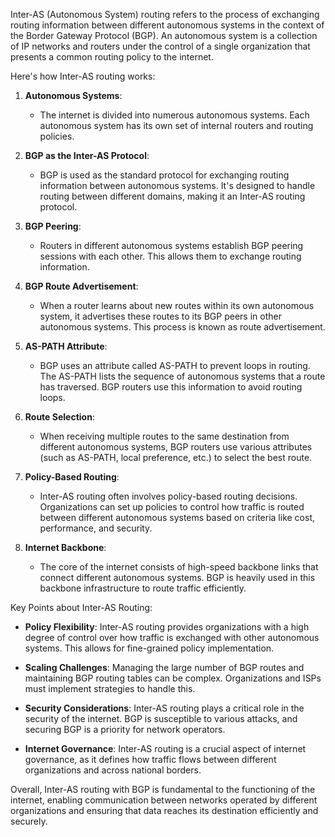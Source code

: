 Inter-AS (Autonomous System) routing refers to the process of exchanging routing information between different autonomous systems in the context of the Border Gateway Protocol (BGP). An autonomous system is a collection of IP networks and routers under the control of a single organization that presents a common routing policy to the internet.

Here's how Inter-AS routing works:

1. **Autonomous Systems**:
   - The internet is divided into numerous autonomous systems. Each autonomous system has its own set of internal routers and routing policies.

2. **BGP as the Inter-AS Protocol**:
   - BGP is used as the standard protocol for exchanging routing information between autonomous systems. It's designed to handle routing between different domains, making it an Inter-AS routing protocol.

3. **BGP Peering**:
   - Routers in different autonomous systems establish BGP peering sessions with each other. This allows them to exchange routing information.

4. **BGP Route Advertisement**:
   - When a router learns about new routes within its own autonomous system, it advertises these routes to its BGP peers in other autonomous systems. This process is known as route advertisement.

5. **AS-PATH Attribute**:
   - BGP uses an attribute called AS-PATH to prevent loops in routing. The AS-PATH lists the sequence of autonomous systems that a route has traversed. BGP routers use this information to avoid routing loops.

6. **Route Selection**:
   - When receiving multiple routes to the same destination from different autonomous systems, BGP routers use various attributes (such as AS-PATH, local preference, etc.) to select the best route.

7. **Policy-Based Routing**:
   - Inter-AS routing often involves policy-based routing decisions. Organizations can set up policies to control how traffic is routed between different autonomous systems based on criteria like cost, performance, and security.

8. **Internet Backbone**:
   - The core of the internet consists of high-speed backbone links that connect different autonomous systems. BGP is heavily used in this backbone infrastructure to route traffic efficiently.

Key Points about Inter-AS Routing:

- **Policy Flexibility**: Inter-AS routing provides organizations with a high degree of control over how traffic is exchanged with other autonomous systems. This allows for fine-grained policy implementation.

- **Scaling Challenges**: Managing the large number of BGP routes and maintaining BGP routing tables can be complex. Organizations and ISPs must implement strategies to handle this.

- **Security Considerations**: Inter-AS routing plays a critical role in the security of the internet. BGP is susceptible to various attacks, and securing BGP is a priority for network operators.

- **Internet Governance**: Inter-AS routing is a crucial aspect of internet governance, as it defines how traffic flows between different organizations and across national borders.

Overall, Inter-AS routing with BGP is fundamental to the functioning of the internet, enabling communication between networks operated by different organizations and ensuring that data reaches its destination efficiently and securely.
